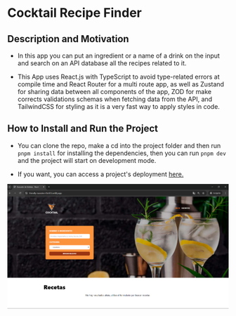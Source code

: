 # Cocktail Recipe Finder

## Description and Motivation

- In this app you can put an ingredient or a name of a drink on the input and search on an API database all the recipes related to it.

- This App uses React.js with TypeScript to avoid type-related errors at compile time and React Router for a multi route app, as well as Zustand for sharing data between all components of the app, ZOD for make corrects validations schemas when fetching data from the API, and TailwindCSS for styling as it is a very fast way to apply styles in code.

## How to Install and Run the Project

- You can clone the repo, make a cd into the project folder and then run `pnpm install` for installing the dependencies, then you can run `pnpm dev` and the project will start on development mode.

- If you want, you can access a project's deployment [here.](https://friendly-manatee-45e935.netlify.app/)

![Cocktail Recipe Finder App Image](./public/drinks%20recipe%20main.png 'Cocktail Recipe Finder App Image')
